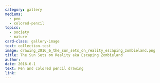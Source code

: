```yaml
---
category: gallery
mediums:
  - pen
  - colored-pencil
topics:
  - society
  - nature
card-class: gallery-image
text: collection-test
image: drawing_2016_6_the_sun_sets_on_reality_escaping_zombieland.png
title: The Sun Sets on Reality aka Escaping Zombieland
author:
date: 2016-6-1
text: Pen and colored pencil drawing
link:
---
```

